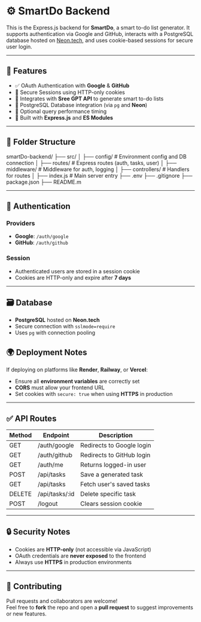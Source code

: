 # ⚙️ SmartDo Backend

This is the Express.js backend for **SmartDo**, a smart to-do list generator. It supports authentication via Google and GitHub, interacts with a PostgreSQL database hosted on [Neon.tech](https://neon.tech), and uses cookie-based sessions for secure user login.

---

## 🚀 Features

- ✅ OAuth Authentication with **Google** & **GitHub**
- 🔐 Secure Sessions using HTTP-only cookies
- 🧠 Integrates with **Sree GPT API** to generate smart to-do lists
- 💾 PostgreSQL Database integration (via `pg` and **Neon**)
- 🧪 Optional query performance timing
- 🔧 Built with **Express.js** and **ES Modules**

---

## 📁 Folder Structure

smartDo-backend/
├── src/
│ ├── config/ # Environment config and DB connection
│ ├── routes/ # Express routes (auth, tasks, user)
│ ├── middleware/ # Middleware for auth, logging
│ ├── controllers/ # Handlers for routes
│ ├── index.js # Main server entry
├── .env
├── .gitignore
├── package.json
├── README.m


---

## 🔑 Authentication

### Providers

- **Google**: `/auth/google`
- **GitHub**: `/auth/github`

### Session

- Authenticated users are stored in a session cookie
- Cookies are HTTP-only and expire after **7 days**

---

## 🗃️ Database

- **PostgreSQL** hosted on **Neon.tech**
- Secure connection with `sslmode=require`
- Uses `pg` with connection pooling

## 🌍 Deployment Notes

If deploying on platforms like **Render**, **Railway**, or **Vercel**:

- Ensure all **environment variables** are correctly set
- **CORS** must allow your frontend URL
- Set cookies with `secure: true` when using **HTTPS** in production

---

## ✅ API Routes

| Method | Endpoint         | Description               |
|--------|------------------|---------------------------|
| GET    | /auth/google     | Redirects to Google login |
| GET    | /auth/github     | Redirects to GitHub login |
| GET    | /auth/me         | Returns logged-in user    |
| POST   | /api/tasks       | Save a generated task     |
| GET    | /api/tasks       | Fetch user's saved tasks  |
| DELETE | /api/tasks/:id   | Delete specific task      |
| POST   | /logout          | Clears session cookie     |

---

## 🔒 Security Notes

- Cookies are **HTTP-only** (not accessible via JavaScript)
- OAuth credentials are **never exposed** to the frontend
- Always use **HTTPS** in production environments

---

## 👥 Contributing

Pull requests and collaborators are welcome!  
Feel free to **fork** the repo and open a **pull request** to suggest improvements or new features.
